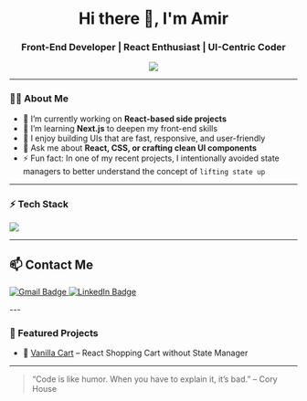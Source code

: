 <h1 align="center">Hi there 👋, I'm Amir</h1>
<h3 align="center">Front-End Developer | React Enthusiast | UI-Centric Coder</h3>

<p align="center">
  <img src="https://readme-typing-svg.herokuapp.com?font=Fira+Code&size=22&duration=2000&pause=1000&center=true&width=435&lines=Front-End+Developer;React+Fanatic;Pixel-Perfect+UI+Lover" />
</p>

---

### 👨‍💻 About Me

- 🔭 I’m currently working on **React-based side projects**  
- 🌱 I’m learning **Next.js** to deepen my front-end skills  
- 🧠 I enjoy building UIs that are fast, responsive, and user-friendly  
- 💬 Ask me about **React, CSS, or crafting clean UI components**  
- ⚡ Fun fact: In one of my recent projects, I intentionally avoided state managers to better understand the concept of `lifting state up`  


---

### ⚡ Tech Stack

<p align="left">
  <img src="https://skillicons.dev/icons?i=react,js,ts,html,css,tailwind,nextjs,vite" />
</p>


---

## 📫 Contact Me

<p align="left">
  <a href="mailto:Amirkasraeian611@gmail.com" target="_blank">
    <img src="https://img.shields.io/badge/Gmail-D14836?style=for-the-badge&logo=gmail&logoColor=white" alt="Gmail Badge"/>
  </a>
  <a href="https://www.linkedin.com/in/amir-kasraeian?utm_source=share&utm_campaign=share_via&utm_content=profile&utm_medium=android_app" target="_blank">
    <img src="https://img.shields.io/badge/LinkedIn-0A66C2?style=for-the-badge&logo=linkedin&logoColor=white" alt="LinkedIn Badge"/>
  </a>
</p>
---

### 🧩 Featured Projects

- 🔹 [Vanilla Cart](https://vanilla-cart-one.vercel.app/) – React Shopping Cart without State Manager

---

> “Code is like humor. When you have to explain it, it’s bad.” – Cory House
